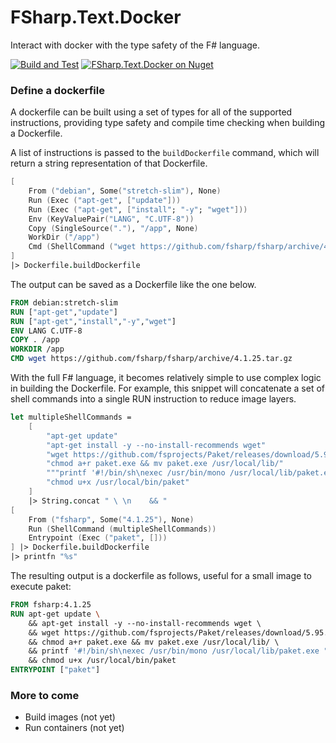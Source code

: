 FSharp.Text.Docker
========

Interact with docker with the type safety of the F# language.

[![Build and Test](https://github.com/ninjarobot/FSharp.Text.Docker/actions/workflows/build-and-test.yml/badge.svg)](https://github.com/ninjarobot/FSharp.Text.Docker/actions/workflows/build-and-test.yml)
[![FSharp.Text.Docker on Nuget](https://buildstats.info/nuget/FSharp.Text.Docker)](https://www.nuget.org/packages/FSharp.Text.Docker/)

### Define a dockerfile

A dockerfile can be built using a set of types for all of the supported
instructions, providing type safety and compile time checking when building
a Dockerfile.

A list of instructions is passed to the `buildDockerfile` command, which will
return a string representation of that Dockerfile.

```fsharp
[
    From ("debian", Some("stretch-slim"), None)
    Run (Exec ("apt-get", ["update"]))
    Run (Exec ("apt-get", ["install"; "-y"; "wget"]))
    Env (KeyValuePair("LANG", "C.UTF-8"))
    Copy (SingleSource("."), "/app", None)
    WorkDir ("/app")
    Cmd (ShellCommand ("wget https://github.com/fsharp/fsharp/archive/4.1.25.tar.gz"))
]
|> Dockerfile.buildDockerfile
```

The output can be saved as a Dockerfile like the one below.

```dockerfile
FROM debian:stretch-slim
RUN ["apt-get","update"]
RUN ["apt-get","install","-y","wget"]
ENV LANG C.UTF-8
COPY . /app
WORKDIR /app
CMD wget https://github.com/fsharp/fsharp/archive/4.1.25.tar.gz
```

With the full F# language, it becomes relatively simple to use complex logic
in building the Dockerfile.  For example, this snippet will concatenate a set
of shell commands into a single RUN instruction to reduce image layers.

```fsharp
let multipleShellCommands = 
    [
        "apt-get update"
        "apt-get install -y --no-install-recommends wget"
        "wget https://github.com/fsprojects/Paket/releases/download/5.95.0/paket.exe"
        "chmod a+r paket.exe && mv paket.exe /usr/local/lib/"
        """printf '#!/bin/sh\nexec /usr/bin/mono /usr/local/lib/paket.exe "$@"' >> /usr/local/bin/paket"""
        "chmod u+x /usr/local/bin/paket"
    ]
    |> String.concat " \ \n    && "
[
    From ("fsharp", Some("4.1.25"), None)
    Run (ShellCommand (multipleShellCommands))
    Entrypoint (Exec ("paket", []))
] |> Dockerfile.buildDockerfile
|> printfn "%s"
```

The resulting output is a dockerfile as follows, useful for a small image to
execute paket:

```dockerfile
FROM fsharp:4.1.25
RUN apt-get update \ 
    && apt-get install -y --no-install-recommends wget \ 
    && wget https://github.com/fsprojects/Paket/releases/download/5.95.0/paket.exe \ 
    && chmod a+r paket.exe && mv paket.exe /usr/local/lib/ \ 
    && printf '#!/bin/sh\nexec /usr/bin/mono /usr/local/lib/paket.exe "$@"' >> /usr/local/bin/paket \ 
    && chmod u+x /usr/local/bin/paket
ENTRYPOINT ["paket"]
```

### More to come

* Build images (not yet)
* Run containers (not yet)

